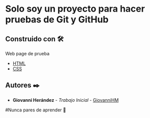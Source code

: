# Solo soy un proyecto para hacer pruebas de Git y GitHub


## Construido con 🛠️

Web page de prueba 

* [HTML](https://imgur.com/gallery/SvwTNIy) 
* [CSS](https://imgur.com/gallery/SvwTNIy) 


## Autores ✒️



* **Giovanni Herández** - *Trabajo Inicial* - [GiovanniHM](https://github.com/GiovanniHM)

#Nunca pares de aprender
💚